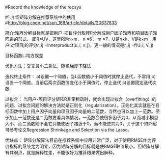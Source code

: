 #Record the knowledge of the recsys

#1.介绍矩阵分解在推荐系统中的使用 
#http://blog.csdn.net/sun_168/article/details/20637833

简介:矩阵分解目标就是把用户-项目评分矩阵R分解成用户因子矩阵和项目因子矩阵乘的形式，
即R=UV，这里R是n×m， n =6， m =7，U是n×k，V是k×m；用户i对项目j的评分r_ij =innerproduct(u_i, v_j)，更一般的情况是r_ij =f(U_i, V_j)

目标函数L:均方误差

优化方法：交叉最小二乘法，随机梯度下降法

迭代终止条件：
a)设置一个阈值，当L函数值小于阈值时就停止迭代，不常用
b)设置一个阈值，当前后两次函数值变化小于阈值时，停止迭代
c)设置固定迭代次数

过拟合：
当用户-项目评分矩阵R非常稀疏时，就会出现过拟合（overfitting）的问题，过拟合问题的解决方法就是正则化（regularization）。正则化其实就是在目标函数中加上用户因子向量和项目因子向量的二范数，当然也可以加上一范数。至于加上一范数还是二范数要看具体情况，一范数会使很多因子为0，从而减小模型大小，而二范数则不会它只能使因子接近于0，而不能使其为0，关于这个的介绍可参考论文Regression Shrinkage and Selection via the Lasso。

优缺点：
矩阵分解算法目前在推荐系统中应用非常广泛，对于使用RMSE作为评价指标的系统尤为明显，因为矩阵分解的目标就是使RMSE取值最小。但矩阵分解有其弱点，就是解释性差，不能很好为推荐结果做出解释。
